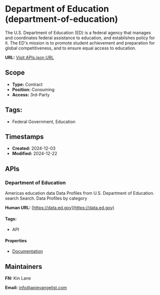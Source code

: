 # Department of Education (department-of-education)
The U.S. Department of Education (ED) is a federal agency that manages and coordinates federal assistance to education, and establishes policy for it. The ED's mission is to promote student achievement and preparation for global competitiveness, and to ensure equal access to education. 

**URL:** [Visit APIs.json URL](https://raw.githubusercontent.com/api-evangelist/department-of-education/refs/heads/main/apis.yml)

## Scope

- **Type:** Contract 
- **Position:** Consuming 
- **Access:** 3rd-Party 

## Tags:

 - Federal Government, Education

## Timestamps

- **Created:** 2024-12-03 
- **Modified:** 2024-12-22 

## APIs

### Department of Education
Americas education data Data Profiles from U.S. Department of Education. search Search. Data Profiles by category

**Human URL:** [https://data.ed.gov](https://data.ed.gov)


#### Tags:

 - API

#### Properties

- [Documentation](https://data.ed.gov)

## Maintainers

**FN:** Kin Lane

**Email:** info@apievangelist.com

